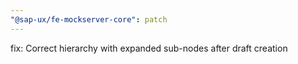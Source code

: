 ```yaml
---
"@sap-ux/fe-mockserver-core": patch
---
```


fix: Correct hierarchy with expanded sub-nodes after draft creation

